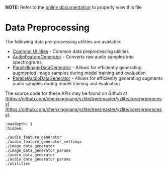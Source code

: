 __NOTE:__ Refer to the [online documentation](https://github.com/chenxingqiang/yzlite) to properly view this file

# Data Preprocessing

The following data pre-processing utilities are available:

- [Common Utilities](utilities.md) - Common data preprocessing utilities
- [AudioFeatureGenerator](audio_feature_generator.md) - Converts raw audio samples into spectrograms
- [ParallelImageDataGenerator](./image_data_generator.md) - Allows for efficiently generating augmented image samples during model training and evaluation
- [ParallelAudioDataGenerator](./audio_data_generator.md) - Allows for efficiently generating augments audio samples during model training and evaluation

The source code for these APIs may be found on Github at [https://github.com/chenxingqiang/yzlite/tree/master/yzlite/core/preprocess](https://github.com/chenxingqiang/yzlite/tree/master/yzlite/core/preprocess).

```{toctree}
:maxdepth: 1
:hidden:

./audio_feature_generator
./audio_feature_generator_settings
./image_data_generator
./image_data_generator_params
./audio_data_generator
./audio_data_generator_params
./utilities

```
